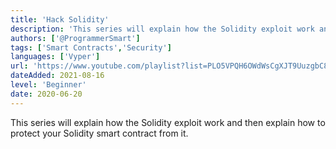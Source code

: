 ```yaml
---
title: 'Hack Solidity'
description: 'This series will explain how the Solidity exploit work and then explain how to protect your Solidity smart contract from it.'
authors: ['@ProgrammerSmart']
tags: ['Smart Contracts','Security']
languages: ['Vyper']
url: 'https://www.youtube.com/playlist?list=PLO5VPQH6OWdWsCgXJT9UuzgbC8SPvTRi5'
dateAdded: 2021-08-16
level: 'Beginner'
date: 2020-06-20
---
```


This series will explain how the Solidity exploit work and then explain how to protect your Solidity smart contract from it.